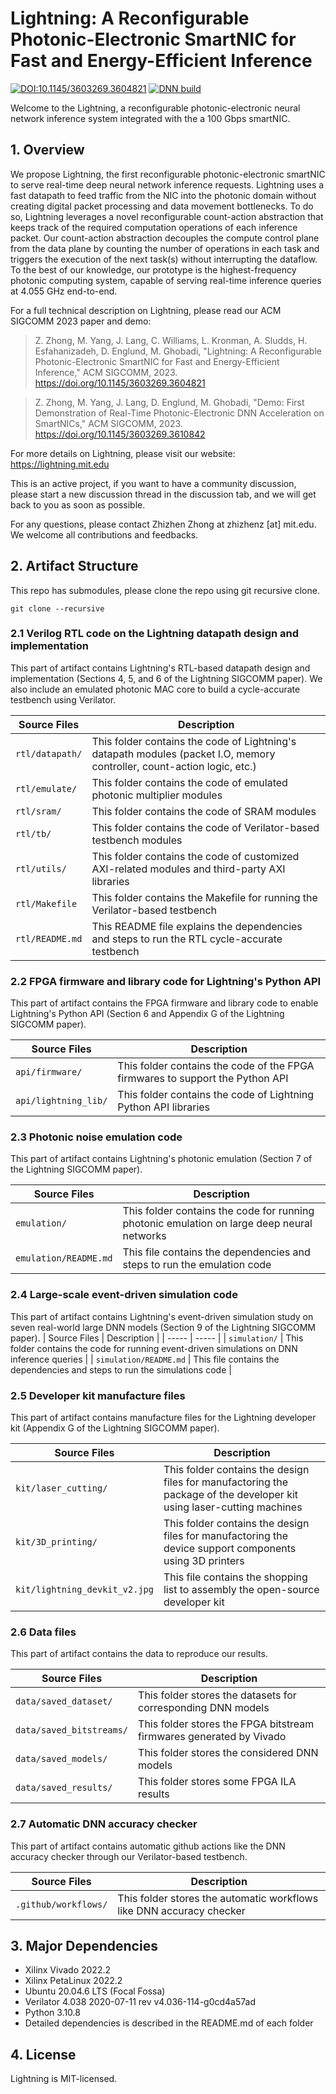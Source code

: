 # Lightning: A Reconfigurable Photonic-Electronic SmartNIC for Fast and Energy-Efficient Inference

[![DOI:10.1145/3603269.3604821](http://img.shields.io/badge/DOI-10.1145/3603269.3604821-69B7DB.svg)](https://doi.org/10.1145/3603269.3604821)
[![DNN build](https://github.com/hipersys-team/lightning/actions/workflows/dnn_single_core.yml/badge.svg)](https://github.com/hipersys-team/lightning/actions/workflows/dnn_single_core.yml)

Welcome to the Lightning, a reconfigurable photonic-electronic neural network inference system integrated with the a 100 Gbps smartNIC.

## 1. Overview

We propose Lightning, the first reconfigurable photonic-electronic smartNIC to serve real-time deep neural network inference requests. Lightning uses a fast datapath to feed traffic from the NIC into the photonic domain without creating digital packet processing and data movement bottlenecks. To do so, Lightning leverages a novel reconfigurable count-action abstraction that keeps track of the required computation operations of each inference packet. Our count-action abstraction decouples the compute control plane from the data plane by counting the number of operations in each task and triggers the execution of the next task(s) without interrupting the dataflow. To the best of our knowledge, our prototype is the highest-frequency photonic computing system, capable of serving real-time inference queries at 4.055 GHz end-to-end.

For a full technical description on Lightning, please read our ACM SIGCOMM 2023 paper and demo:

> Z. Zhong, M. Yang, J. Lang, C. Williams, L. Kronman, A. Sludds, H. Esfahanizadeh, D. Englund, M. Ghobadi, "Lightning: A Reconfigurable Photonic-Electronic SmartNIC for Fast and Energy-Efficient Inference," ACM SIGCOMM, 2023. <https://doi.org/10.1145/3603269.3604821>

> Z. Zhong, M. Yang, J. Lang, D. Englund, M. Ghobadi, "Demo: First Demonstration of Real-Time Photonic-Electronic DNN Acceleration on SmartNICs," ACM SIGCOMM, 2023. <https://doi.org/10.1145/3603269.3610842>

For more details on Lightning, please visit our website: <https://lightning.mit.edu>

This is an active project, if you want to have a community discussion, please start a new discussion thread in the discussion tab, and we will get back to you as soon as possible.

For any questions, please contact Zhizhen Zhong at zhizhenz [at] mit.edu. We welcome all contributions and feedbacks.

## 2. Artifact Structure

This repo has submodules, please clone the repo using git recursive clone.
```
git clone --recursive 
```

### 2.1 Verilog RTL code on the Lightning datapath design and implementation

This part of artifact contains Lightning's RTL-based datapath design and implementation (Sections 4, 5, and 6 of the Lightning SIGCOMM paper). We also include an emulated photonic MAC core to build a cycle-accurate testbench using Verilator.

|  Source Files      |  Description                                                                                                             |
|  -----             |  -----                                                                                                                   |
|  `rtl/datapath/`   |  This folder contains the code of Lightning's datapath modules (packet I.O, memory controller, count-action logic, etc.) |
|  `rtl/emulate/`    |  This folder contains the code of emulated photonic multiplier modules                                                   |
|  `rtl/sram/`       |  This folder contains the code of SRAM modules                                                                           |
|  `rtl/tb/`         |  This folder contains the code of Verilator-based testbench modules                                                      |
|  `rtl/utils/`      |  This folder contains the code of customized AXI-related modules and third-party AXI libraries                           |
|  `rtl/Makefile`    |  This folder contains the Makefile for running the Verilator-based testbench                                             |
|  `rtl/README.md`   |  This README file explains the dependencies and steps to run the RTL cycle-accurate testbench                            |

### 2.2 FPGA firmware and library code for Lightning's Python API

This part of artifact contains the FPGA firmware and library code to enable Lightning's Python API (Section 6 and Appendix G of the Lightning SIGCOMM paper).

|  Source Files         |  Description                                                                              |
|  -----                |  -----                                                                                    |
|  `api/firmware/`      |  This folder contains the code of the FPGA firmwares to support the Python API            |
|  `api/lightning_lib/` |  This folder contains the code of Lightning Python API libraries                          |

### 2.3 Photonic noise emulation code

This part of artifact contains Lightning's photonic emulation (Section 7 of the Lightning SIGCOMM paper).

|  Source Files           |  Description                                                                                     |
|  -----                  |  -----                                                                                           |
|  `emulation/`           |  This folder contains the code for running photonic emulation on large deep neural networks      |
|  `emulation/README.md`  |  This file contains the dependencies and steps to run the emulation code                         |

### 2.4 Large-scale event-driven simulation code

This part of artifact contains Lightning's event-driven simulation study on seven real-world large DNN models (Section 9 of the Lightning SIGCOMM paper).
|  Source Files            |  Description                                                                                    |
|  -----                   |  -----                                                                                          |
|  `simulation/`           |  This folder contains the code for running event-driven simulations on DNN inference queries    |
|  `simulation/README.md`  |  This file contains the dependencies and steps to run the simulations code                      |

### 2.5 Developer kit manufacture files

This part of artifact contains manufacture files for the Lightning developer kit (Appendix G of the Lightning SIGCOMM paper).

|  Source Files                 |  Description                                                                                                             |
|  -----                        |  -----                                                                                                                   |
|  `kit/laser_cutting/`         |  This folder contains the design files for manufactoring the package of the developer kit using laser-cutting machines   |
|  `kit/3D_printing/`           |  This folder contains the design files for manufactoring the device support components using 3D printers                 |
|  `kit/lightning_devkit_v2.jpg`|  This file contains the shopping list to assembly the open-source developer kit                                          |

### 2.6 Data files

This part of artifact contains the data to reproduce our results.

|  Source Files              |  Description                                                                   |
|  -----                     |  -----                                                                         |
|  `data/saved_dataset/`     |  This folder stores the datasets for corresponding DNN models                  |
|  `data/saved_bitstreams/`  |  This folder stores the FPGA bitstream firmwares generated by Vivado           |
|  `data/saved_models/`      |  This folder stores the considered DNN models                                  |
|  `data/saved_results/`     |  This folder stores some FPGA ILA results                                      |

### 2.7 Automatic DNN accuracy checker

This part of artifact contains automatic github actions like the DNN accuracy checker through our Verilator-based testbench.

|  Source Files              |  Description                                                                   |
|  -----                     |  -----                                                                         |
|  `.github/workflows/`      |  This folder stores the automatic workflows like DNN accuracy checker          |

## 3. Major Dependencies

* Xilinx Vivado 2022.2
* Xilinx PetaLinux 2022.2
* Ubuntu 20.04.6 LTS (Focal Fossa)
* Verilator 4.038 2020-07-11 rev v4.036-114-g0cd4a57ad
* Python 3.10.8
* Detailed dependencies is described in the README.md of each folder

## 4. License

Lightning is MIT-licensed.
